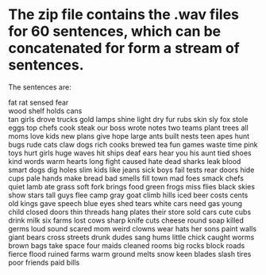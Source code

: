 # The zip file contains the .wav files for 60 sentences, which can be concatenated for form a stream of sentences.
 
The sentences are:
 
fat rat sensed fear  
wood shelf holds cans  
tan girls drove trucks
gold lamps shine light
dry fur rubs skin
sly fox stole eggs
top chefs cook steak
our boss wrote notes
two teams plant trees
all moms love kids
new plans give hope
large ants built nests
teen apes hunt bugs
rude cats claw dogs
rich cooks brewed tea
fun games waste time
pink toys hurt girls
huge waves hit ships
deaf ears hear you
his aunt tied shoes
kind words warm hearts
long fight caused hate
dead sharks leak blood
smart dogs dig holes
slim kids like jeans
sick boys fail tests
rear doors hide cups
pale hands make bread
bad smells fill town
mad foes smack chefs
quiet lamb ate grass
soft fork brings food
green frogs miss flies
black skies show stars
tall guys flee camp
gray goat climb hills
iced beer costs cents
old kings gave speech
blue eyes shed tears
white cars need gas
young child closed doors
thin threads hang plates
their store sold cars
cute cubs drink milk
six farms lost cows
sharp knife cuts cheese
round soap killed germs
loud sound scared mom
weird clowns wear hats
her sons paint walls
giant bears cross streets
drunk dudes sang hums
little chick caught worms
brown bags take space
four maids cleaned rooms
big rocks block roads
fierce flood ruined farms
warm ground melts snow
keen blades slash tires
poor friends paid bills
